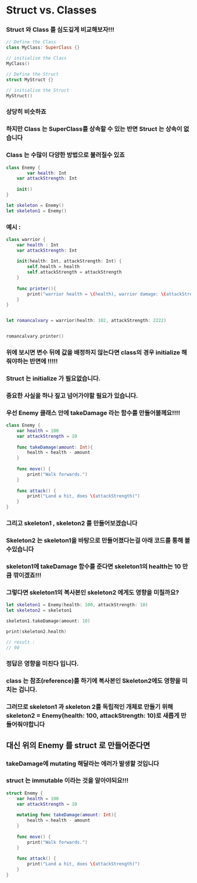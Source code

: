 # Struct vs. Classes

### Struct 와 Class 를 심도깊게 비교해보자!!!



```swift
// Define the Class
class MyClass: SuperClass {}

// initialise the Class
MyClass()

// Define the Struct
struct MyStruct {}

// initialise the Struct
MyStruct()

```



### 상당히 비슷하죠

### 하지만 Class 는 SuperClass를 상속할 수 있는 반면 Struct 는 상속이 없습니다



### Class 는 수많이 다양한 방법으로 불러질수 있죠

```swift
class Enemy {
		var health: Int
  	var attackStrength: Int
  
  	init()
}

let skeleton = Enemy()
let skeleton1 = Enemy()
```



### 예시 :

```swift
class warrior {
    var health : Int
    var attackStrength: Int
    
    init(health: Int, attackStrength: Int) {
        self.health = health
        self.attackStrength = attackStrength
    }
    
    func printer(){
        print("warrior health = \(health), warrior damage: \(attackStrength)")
    }
}


let romancalvary = warrior(health: 102, attackStrength: 2222)


romancalvary.printer()
```



### 위에 보시면 변수 뒤에 값을 배정하지 않는다면 class의 경우 initialize 해줘야하는 반면에 !!!!!

### Struct 는 initialize 가 필요없습니다.





### 중요한 사실을 하나 짚고 넘어가야할 필요가 있습니다.

### 우선 Enemy 클래스 안에 takeDamage 라는 함수를 만들어볼께요!!!!

```swift
class Enemy {
    var health = 100
    var attackStrength = 10
    
    func takeDamage(amount: Int){
        health = health - amount
    }
    
    func move() {
        print("Walk forwards.")
    }
    
    func attack() {
        print("Land a hit, does \(attackStrength)")
    }
}
```



### 그리고 skeleton1 , skeleton2 를 만들어보겠습니다

### Skeleton2 는 skeleton1을 바탕으로 만들어졌다는걸 아래 코드를 통해 볼수있습니다

### skeleton1에 takeDamage 함수를 준다면 skeleton1의 health는 10 만큼 깎이겠죠!!!

### 그렇다면 skeleton1의 복사본인 skeleton2 에게도 영향을 미칠까요?

```swift
let skeleton1 = Enemy(health: 100, attackStrength: 10)
let skeleton2 = skeleton1

skeleton1.takeDamage(amount: 10)

print(skeleton2.health)

// result :
// 90
```

### 정답은 영향을 미친다 입니다.

### class 는 참조(reference)를 하기에 복사본인 Skeleton2에도 영향을 미치는 겁니다.

### 그러므로 skeleton1 과 skeleton 2를 독립적인 개체로 만들기 위해 skeleton2 = Enemy(health: 100, attackStrength: 10)로 새롭게 만들어줘야합니다



## 대신 위의 Enemy 를 struct 로 만들어준다면

### takeDamage에 mutating 해달라는 에러가 발생할 것입니다

### struct 는 immutable 이라는 것을 알아야되요!!!

```swift
struct Enemy {
    var health = 100
    var attackStrength = 10
    
    mutating func takeDamage(amount: Int){
        health = health - amount
    }
    
    func move() {
        print("Walk forwards.")
    }
    
    func attack() {
        print("Land a hit, does \(attackStrength)")
    }
}
```



